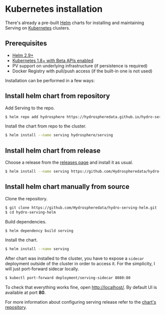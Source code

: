 # Kubernetes installation

There's already a pre-built [Helm](https://helm.sh/) charts for installing and maintaining Serving on [Kubernetes](https://kubernetes.io/) clusters.

## Prerequisites

- [Helm 2.9+](https://docs.helm.sh/using_helm/#install-helm)
- [Kubernetes 1.8+ with Beta APIs enabled](https://kubernetes.io/docs/setup/)
- PV support on underlying infrastructure (if persistence is required)
- Docker Registry with pull/push access (if the built-in one is not used)


Installation can be performed in a few ways:

## Install helm chart from repository

Add Serving to the repo.

```sh
$ helm repo add hydrosphere https://hydrospheredata.github.io/hydro-serving-helm/
```

Install the chart from repo to the cluster.

```sh
$ helm install --name serving hydrosphere/serving
```

## Install helm chart from release

Choose a release from the [releases page](https://github.com/Hydrospheredata/hydro-serving-helm/releases) and install it as usual.
   
```sh
$ helm install --name serving https://github.com/Hydrospheredata/hydro-serving-helm/releases/download/0.1.15/serving-0.1.15.tgz
```

## Install helm chart manually from source

Clone the repository.

```sh
$ git clone https://github.com/Hydrospheredata/hydro-serving-helm.git
$ cd hydro-serving-helm
```

Build dependencies.

```sh
$ helm dependency build serving
```

Install the chart.

```sh
$ helm install --name serving
```

After chart was installed to the cluster, you have to expose a `sidecar` deployment outside of the cluster in order to access it. For the simplicity, I will just port-forward sidecar locally. 

```sh
$ kubectl port-forward deployment/serving-sidecar 8080:80
```

To check that everything works fine, open [http://localhost/](http://localhost/). By default UI is available at port __80__.

For more information about configuring serving release refer to the [chart's repository](https://github.com/Hydrospheredata/hydro-serving-helm).
